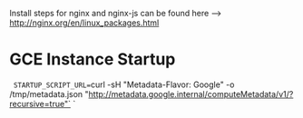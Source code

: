 Install steps for nginx and nginx-js can be found here --> http://nginx.org/en/linux_packages.html


# GCE Instance Startup
`
STARTUP_SCRIPT_URL=`curl -sH "Metadata-Flavor: Google" -o /tmp/metadata.json "http://metadata.google.internal/computeMetadata/v1/?recursive=true"`
`